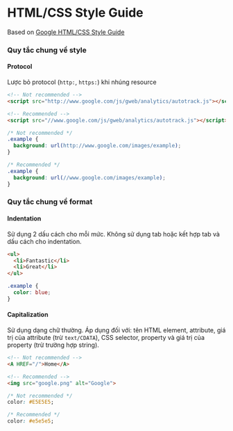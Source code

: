 # HTML/CSS Style Guide
Based on [Google HTML/CSS Style Guide](https://google.github.io/styleguide/htmlcssguide.xml)

### Quy tắc chung về style
#### Protocol
Lược bỏ protocol (`http:`, `https:`) khi nhúng resource

```html
<!-- Not recommended -->
<script src="http://www.google.com/js/gweb/analytics/autotrack.js"></script>

<!-- Recommended -->
<script src="//www.google.com/js/gweb/analytics/autotrack.js"></script>
```

```css
/* Not recommended */
.example {
  background: url(http://www.google.com/images/example);
}

/* Recommended */
.example {
  background: url(//www.google.com/images/example);
}
```

### Quy tắc chung về format
#### Indentation
Sử dụng 2 dấu cách cho mỗi mức. Không sử dụng tab hoặc kết hợp tab và dấu cách cho indentation.
```html
<ul>
  <li>Fantastic</li>
  <li>Great</li>
</ul>
```
```css
.example {
  color: blue;
}
```

#### Capitalization
Sử dụng dạng chữ thường. Áp dụng đối với: tên HTML element, attribute, giá trị của attribute (trừ `text/CDATA`), CSS selector, property và giá trị của property (trừ trường hợp string).
```html
<!-- Not recommended -->
<A HREF="/">Home</A>

<!-- Recommended -->
<img src="google.png" alt="Google">
```
```css
/* Not recommended */
color: #E5E5E5;

/* Recommended */
color: #e5e5e5;
```

